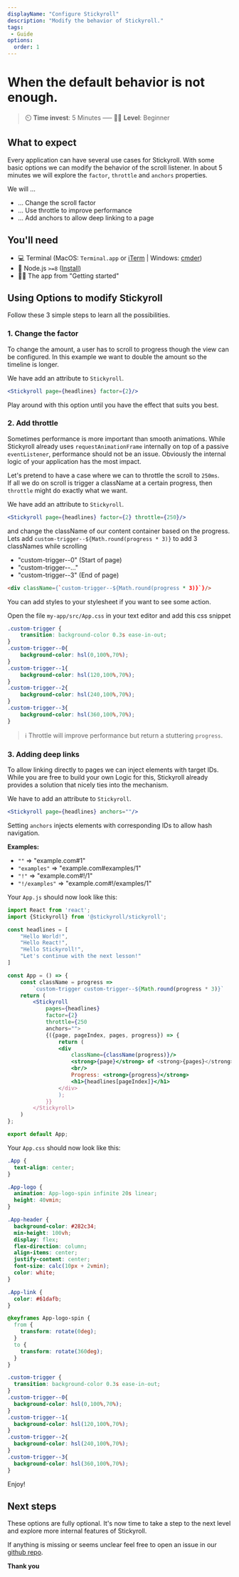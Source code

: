 ```yaml
---
displayName: "Configure Stickyroll"
description: "Modify the behavior of Stickyroll."
tags: 
 - Guide
options:
  order: 1
---
```


# When the default behavior is not enough.

> :timer_clock: **Time invest**: 5 Minutes ––– :woman_student: **Level**: Beginner

## What to expect

Every application can have several use cases for Stickyroll. With some basic options we can modify
the behavior of the scroll listener.
In about 5 minutes we will explore the `factor`, `throttle` and `anchors` properties.

We will …

* … Change the scroll factor
* … Use throttle to improve performance
* … Add anchors to allow deep linking to a page

## You'll need

* :computer: Terminal (MacOS: `Terminal.app` or [iTerm](https://www.iterm2.com/) | Windows: [cmder](http://cmder.net/))
* :turtle: Node.js `>=8` ([Install](https://nodejs.org/en/))
* :woman_student: The app from "Getting started"

## Using Options to modify Stickyroll

Follow these 3 simple steps to learn all the possibilities.

### 1. Change the factor

To change the amount, a user has to scroll to progress though the view can be configured.
In this example we want to double the amount so the timeline is longer.

We have add an attribute to `Stickyroll`.

```jsx
<Stickyroll page={headlines} factor={2}/>
```

Play around with this option until you have the effect that suits you best.

### 2. Add throttle

Sometimes performance is more important than smooth animations.
While Stickyroll already uses `requestAnimationFrame` internally on top of a
passive `eventListener`, performance should not be an issue. Obviously the internal logic of your
application has the most impact.

Let's pretend to have a case where we can to throttle the scroll to `250ms`.  
If all we do on scroll is trigger a className at a certain progress, then `throttle`
might do exactly what we want.

We have add an attribute to `Stickyroll`.

```jsx
<Stickyroll page={headlines} factor={2} throttle={250}/>
```

and change the className of our content container based on the progress.  
Lets add `custom-trigger--${Math.round(progress * 3)}` to add 3 classNames
while scrolling

* "custom-trigger--0"  (Start of page)
* "custom-trigger--..."
* "custom-trigger--3" (End of page)

```html
<div className={`custom-trigger--${Math.round(progress * 3)}`}/>
```

You can add styles to your stylesheet if you want to see some action.

Open the file `my-app/src/App.css` in your text editor and add this
css snippet

```css
.custom-trigger {
	transition: background-color 0.3s ease-in-out;
}
.custom-trigger--0{
	background-color: hsl(0,100%,70%);
}
.custom-trigger--1{
	background-color: hsl(120,100%,70%);
}
.custom-trigger--2{
	background-color: hsl(240,100%,70%);
}
.custom-trigger--3{
	background-color: hsl(360,100%,70%);
}
```

> :information_source: 
> Throttle will improve performance but return a stuttering `progress`.

### 3. Adding deep links

To allow linking directly to pages we can inject elements with target IDs.
While you are free to build your own Logic for this, Stickyroll already provides
a solution that nicely ties into the mechanism.

We have to add an attribute to `Stickyroll`.

```jsx
<Stickyroll page={headlines} anchors=""/>
```

Setting `anchors` injects elements with corresponding IDs to allow hash navigation.

**Examples:**

* `""` => "example.com#1"
* `"examples"` => "example.com#examples/1"
* `"!"` => "example.com#!/1"
* `"!/examples"` => "example.com#!/examples/1"


Your `App.js` should now look like this:

```jsx
import React from 'react';
import {Stickyroll} from '@stickyroll/stickyroll';

const headlines = [
	"Hello World!",
	"Hello React!",
	"Hello Stickyroll!",
	"Let's continue with the next lesson!"
]

const App = () => {
	const className = progress =>
		`custom-trigger custom-trigger--${Math.round(progress * 3)}`
	return (
		<Stickyroll
			pages={headlines}
			factor={2}
			throttle={250
			anchors="">
			{({page, pageIndex, pages, progress}) => {
				return (
				<div
					className={className(progress)}/>
					<strong>{page}</strong> of <strong>{pages}</strong>
					<br/>
					Progress: <strong>{progress}</strong>
					<h1>{headlines[pageIndex]}</h1>
				</div>
				);
			}}
		</Stickyroll>
	)
};

export default App;
```

Your `App.css` should now look like this:

```css
.App {
  text-align: center;
}

.App-logo {
  animation: App-logo-spin infinite 20s linear;
  height: 40vmin;
}

.App-header {
  background-color: #282c34;
  min-height: 100vh;
  display: flex;
  flex-direction: column;
  align-items: center;
  justify-content: center;
  font-size: calc(10px + 2vmin);
  color: white;
}

.App-link {
  color: #61dafb;
}

@keyframes App-logo-spin {
  from {
    transform: rotate(0deg);
  }
  to {
    transform: rotate(360deg);
  }
}

.custom-trigger {
  transition: background-color 0.3s ease-in-out;
}
.custom-trigger--0{
  background-color: hsl(0,100%,70%);
}
.custom-trigger--1{
  background-color: hsl(120,100%,70%);
}
.custom-trigger--2{
  background-color: hsl(240,100%,70%);
}
.custom-trigger--3{
  background-color: hsl(360,100%,70%);
}
```

Enjoy!

## Next steps

These options are fully optional. It's now time to take a step to the next level
and explore more internal features of Stickyroll.


If anything is missing or seems unclear feel free to open an issue 
in our [github repo](https://github.com/stickyroll/react-stickyroll/issues).

**Thank you**
